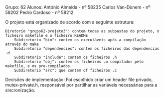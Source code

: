 Grupo: 62
Alunos:
    António Almeida - nº 58235
    Carlos Van-Dùnem - nº 58202
    Pedro Cardoso - nº 58212


O projeto está organizado de acordo com a seguinte estrutura:

    Diretorio "grupo62-projeto3": contem todas as subpastas do projeto, o ficheiro makefile e o ficheiro README
        Subdiretorio "bin": contem os executáveis após a compilação através do make
        Subdiretorio "dependencies": contem os ficheiros das dependencias .d
        Subdiretorio "include": contem os ficheiros .h
        Subdiretorio "obj": contem os ficheiros .o compilados pelo makefile, e os pre-compilados.
        Subdiretorio "src": que contém of ficheiros .c

Decisões de implementação:
    Foi escolhido criar um header file privado, mutex-private.h, responsável por partilhar as variáveis necessárias para a sincronização.

